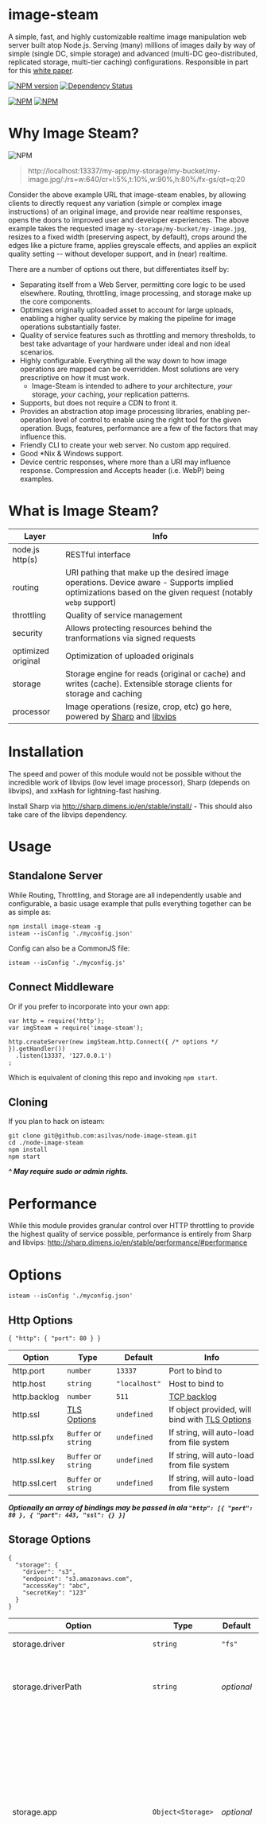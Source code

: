 # image-steam

A simple, fast, and highly customizable realtime image manipulation web server built atop Node.js. Serving (many) millions of images daily by way of simple (single DC, simple storage) and advanced (multi-DC geo-distributed, replicated storage, multi-tier caching) configurations. Responsible in part for this [white paper](https://www.godaddy.com/garage/site-speed-small-business-website-white-paper/).

[![NPM version](https://badge.fury.io/js/image-steam.png)](http://badge.fury.io/js/image-steam) [![Dependency Status](https://gemnasium.com/asilvas/node-image-steam.png)](https://gemnasium.com/asilvas/node-image-steam)

[![NPM](https://nodei.co/npm/image-steam.png?downloads=true&stars=true&downloadRank=true)](https://www.npmjs.org/package/image-steam)
[![NPM](https://nodei.co/npm-dl/image-steam.png?months=3&height=2)](https://nodei.co/npm/image-steam/)



# Why Image Steam?

![NPM](https://raw.githubusercontent.com/asilvas/node-image-steam/master/test/files/steam-engine.jpg)

> http://localhost:13337/my-app/my-storage/my-bucket/my-image.jpg/:/rs=w:640/cr=l:5%,t:10%,w:90%,h:80%/fx-gs/qt=q:20

Consider the above example URL that image-steam enables, by allowing clients to directly request any variation (simple or complex image instructions) of an original image, and provide near realtime responses, opens the doors to improved user and developer experiences. The above example takes the requested image `my-storage/my-bucket/my-image.jpg`, resizes to a fixed width (preserving aspect, by default), crops around the edges like a picture frame, applies greyscale effects, and applies an explicit quality setting -- without developer support, and in (near) realtime.

There are a number of options out there, but differentiates itself by:

* Separating itself from a Web Server, permitting core logic to be used elsewhere.
  Routing, throttling, image processing, and storage make up the core components.
* Optimizes originally uploaded asset to account for large uploads, enabling
  a higher quality service by making the pipeline for image operations
  substantially faster.
* Quality of service features such as throttling and memory thresholds, to best
  take advantage of your hardware under ideal and non ideal scenarios.
* Highly configurable. Everything all the way down to how image operations are mapped
  can be overridden. Most solutions are very prescriptive on how it must work.
  * Image-Steam is intended to adhere to *your* architecture, *your* storage, *your* caching, *your* replication patterns.
* Supports, but does not require a CDN to front it.
* Provides an abstraction atop image processing libraries, enabling per-operation
  level of control to enable using the right tool for the given operation. Bugs,
  features, performance are a few of the factors that may influence this.
* Friendly CLI to create your web server. No custom app required.
* Good *Nix & Windows support.
* Device centric responses, where more than a URI may influence response.
  Compression and Accepts header (i.e. WebP) being examples.


# What is Image Steam?

| Layer | Info |
| --- | --- |
| node.js http(s) | RESTful interface |
| routing | URI pathing that make up the desired image operations. Device aware - Supports implied optimizations based on the given request (notably `webp` support) |
| throttling | Quality of service management |
| security | Allows protecting resources behind the tranformations via signed requests |
| optimized original | Optimization of uploaded originals |
| storage | Storage engine for reads (original or cache) and writes (cache). Extensible storage clients for storage and caching |
| processor | Image operations (resize, crop, etc) go here, powered by [Sharp](http://sharp.dimens.io/en/stable/) and [libvips](https://github.com/jcupitt/libvips/) |


# Installation

The speed and power of this module would not be possible without the incredible
work of libvips (low level image processor), Sharp (depends on libvips), and xxHash
for lightning-fast hashing.

Install Sharp via http://sharp.dimens.io/en/stable/install/ - This should also take care of the libvips dependency.




# Usage

## Standalone Server

While Routing, Throttling, and Storage are all independently usable and configurable,
a basic usage example that pulls everything together can be as simple as:

```
npm install image-steam -g
isteam --isConfig './myconfig.json'
```

Config can also be a CommonJS file:

```
isteam --isConfig './myconfig.js'
```

## Connect Middleware

Or if you prefer to incorporate into your own app:

```
var http = require('http');
var imgSteam = require('image-steam');

http.createServer(new imgSteam.http.Connect({ /* options */ }).getHandler())
  .listen(13337, '127.0.0.1')
;
```

Which is equivalent of cloning this repo and invoking `npm start`.

## Cloning

If you plan to hack on isteam:

```
git clone git@github.com:asilvas/node-image-steam.git
cd ./node-image-steam
npm install
npm start
```

***^ May require sudo or admin rights.***


# Performance

While this module provides granular control over HTTP throttling to provide
the highest quality of service possible, performance is entirely from Sharp
and libvips: http://sharp.dimens.io/en/stable/performance/#performance



# Options

```
isteam --isConfig './myconfig.json'
```

## Http Options

```
{ "http": { "port": 80 } }
```

| Option | Type | Default | Info |
| --- | --- | --- | --- |
| http.port | `number` | `13337` | Port to bind to |
| http.host | `string` | `"localhost"` | Host to bind to |
| http.backlog | `number` | `511` | [TCP backlog](https://nodejs.org/api/net.html#net_server_listen_port_host_backlog_callback) |
| http.ssl | [TLS Options](https://nodejs.org/api/tls.html#tls_tls_createserver_options_secureconnectionlistener) | `undefined` | If object provided, will bind with [TLS Options](https://nodejs.org/api/tls.html#tls_tls_createserver_options_secureconnectionlistener) |
| http.ssl.pfx | `Buffer` or `string` | `undefined` | If string, will auto-load from file system |
| http.ssl.key | `Buffer` or `string` | `undefined` | If string, will auto-load from file system |
| http.ssl.cert | `Buffer` or `string` | `undefined` | If string, will auto-load from file system |

***Optionally an array of bindings may be passed in ala `"http": [{ "port": 80 }, { "port": 443, "ssl": {} }]`***

## Storage Options

```
{
  "storage": {
    "driver": "s3",
    "endpoint": "s3.amazonaws.com",
    "accessKey": "abc",
    "secretKey": "123"
  }
}
```

| Option | Type | Default | Info |
| --- | --- | --- | --- |
| storage.driver | `string` | `"fs"` | Storage driver to use |
| storage.driverPath | `string` | *optional* | If provided, will load a custom driver from the desired path, ignoring the `driver` option |
| storage.app | `Object<Storage>` | *optional* | If provided, allows for driver-specific options to be applied on a per-request basis, based on the route. If no match is found, the original options provided at initialization will be used. Example: `{ "some-app": StorageOptions } }`. **Note:** You must still provide root level `storage` options to act as defaults |
| storage.domain | `Object<Storage>` | *optional* | If provided, allows for driver-specific options to be applied on a per-request basis, based on the host header. If no match is found, the original options provided at initialization will be used. Example: `{ "somedomain.com": StorageOptions }`. **Note:** You must still provide root level `storage` options to act as defaults |
| storage.header | `Object<Storage>` | *optional* | If provided, allows for driver-specific options to be applied on a per-request basis, based on `x-isteam-app` header. If no match is found, the original options provided at initialization will be used. Example: `{ "some-other-app": StorageOptions }`. **Note:** You must still provide root level `storage` options to act as defaults |
| storage.cache | `Storage` | *optional* | If provided, allows for driver-specific options to be applied for all cache objects. This effectively puts the api into a read-only mode for original assets, with all writes going exclusively to a single cache store |
| storage.cacheTTS | `number` | *optional* | If provided, when objects are fetched from cache, if the age of the object exceeds this time-to-stale value (in seconds), it's age will be reset (implementation varies by storage client, but defaults to copying onto itself). This is a powerful pattern in cases where the cache storage leverages time-to-live, but you do not want active objects to be deleted at the expense of the user experience (and cost). When an object is "refreshed", it will only impact the storage of the stale object, ignoring `replicas` option. A refresh is out-of-band of the request.
| storage.replicas | `Object<Storage>` | *optional* | If provided, all cache writes will also be written (out-of-band) to the desired storage replicas. Example: `{ localCache: { enabled: false }, remoteCache: { /* options */ } }`. Where `localCache` is name of my default cache (which I'm already writing to, so it's disabled in `replicas`), and `remoteCache` is the name of a storage I want to forward my writes to. This feature provides a high degree of flexibility when determining your distribution of data across the globe, without the fixed replication that may be permitted by the storage provided (ala S3 replication).
| storage.replicas[].enabled | `boolean` | `true` | Useful if you manage multiple environments, where default replicas can be set in one configuration file, with each environment-specific config disabling writes to their own storage (avoiding duplicate writes) |
| storage.replicas[].replicateArtifacts | `boolean` | `true` | In some cases it may be too costly to replicate all image artifacts, especially when the location you're replicating too may receive small amounts of traffic for the same images. By disabling this flag, only optimized original images will be written to replicas |

***Advanced*** storage example:

```
{
  "storage": {
    "app": {
      "app1": {
        "driver": "s3",
        "endpoint": "s3.amazonaws.com",
        "accessKey": "abc",
        "secretKey": "123"
      }
    },
    "cache": {
      "driver": "s3",
      "endpoint": "<dc1 endpoint>",
      "accessKey": "key2",
      "secretKey": "secret2"
    },
    "cacheTTS": 86400, /* 24 hrs */
    "replicas": {
      "dc1Cache": {
        "enabled": false /* our cache is already writting to dc1 */
      },
      "dc2Cache": {
        "driver": "s3",
        "endpoint": "<dc2 endpoint>",
        "accessKey": "key3",
        "secretKey": "secret3"
      }
    }
  }
}
```


### Bundled Storage Clients

#### Storage Client - File System

| Option | Type | Default | Info |
| --- | --- | --- | --- |
| storage.driver=fs | `string` | `"fs"` | File System |
| storage.path | `string` | ***required*** | Root path on file system |

#### Storage Client - S3

| Option | Type | Default | Info |
| --- | --- | --- | --- |
| storage.driver=s3 | `string` | `"s3"` | Should work with any S3-compatible storage |
| storage.endpoint | `string` | `"s3.amazonaws.com"` | Endpoint of S3 service |
| storage.port | `number` | `443` | Non-443 port will auto-default secure to `false` |
| storage.secure | `boolean` | `true` only if port `443` | Override as needed |
| storage.accessKey | `string` | ***required*** | S3 access key |
| storage.secretKey | `string` | ***required*** | S3 secret key |
| storage.style | `string` | `"path"` | Endpoint of S3 service |
| storage.bucket | `string` | `"s3.amazonaws.com"` | May use `virtualHosted` if bucket is not in path |
| storage.endpoint | `string` | *optional* | If provided, will not attempt to take bucket from path |

#### Storage Client - HTTP

| Option | Type | Default | Info |
| --- | --- | --- | --- |
| storage.driver=http |  | | ***Read-Only*** driver for web resource |
| storage.endpoint | `string` | ***required*** | Endpoint of http(s) service |
| storage.bucket | `string` | *optional* | If provided, will not attempt to take bucket from path |

Custom storage types can easily be added via exporting `fetch` and `store`.
See `lib/storage/fs` or  `lib/storage/http` or `lib/storage/s3` for reference.

### External Storage Clients

* https://github.com/asilvas/image-steam-redis - Redis client built on [ioredis](https://github.com/luin/ioredis)
* https://github.com/asilvas/image-steam-blobby - Blobby client over HTTP(S)


## Throttle Options

Throttling allows for fine grain control over quality of service, as well as optimizing to your hardware.

```
{
  "throttle": {
    "ccProcessors": 4,
    "ccPrefetchers": 20,
    "ccRequests": 100
  }
}
```

* `throttle.ccProcessors` (default: `4`) - Number of concurrent image processing operations.
  Anything to exceed this value will wait (via semaphore) for next availability.
* `throttle.ccPrefetchers` (default: `20`) - Number of concurrent storage request operations.
  This helps prevent saturation of your storage and/or networking interfaces to provide the
  optimal experience.
  Anything to exceed this value will wait (via semaphore) for next availability.
* `throttle.ccRequests` (default: `100`) - Number of concurrent http requests.
  Anything to exceed this value will result in a 503 (too busy), to avoid an indefinite pileup.


## Router Options

Most router defaults should suffice, but you have full control over routing. See [Routing](#routing) for more details.

```
{
  "router": {
    "originalSteps": {
      "resize": {
        "width": "2560", "height": "1440", "max": "true", "canGrow": "false"
      }
    }
  }
}
```

Options:
* `router.pathDelimiter` (default: `"/:/"`) - Unique (uri-friendly) string to break apart image path, and image steps.
* `router.cmdKeyDelimiter` (default: `"/"`) - Separator between commands (aka image steps).
* `router.cmdValDelimiter` (default: `"="`) - Separator between a command and its parameters.
* `router.paramKeyDelimiter` (default: `","`) - Separator between command parameters.
* `router.paramValDelimiter` (default: `":"`) - Separator between a parameter key and its value.
* `router.signatureDelimiter` (default: `"/-/"`) - Separator between steps and the signed url
* `router.originalSteps` (default: [Full Defaults](https://github.com/asilvas/node-image-steam/blob/master/lib/router/router-defaults.js)) - Steps performed on the original asset to optimize subsequent image processing operations. This can greatly improve the user experience for very large, uncompressed, or poorly compressed images.
* `router.steps` (default: [Full Defaults](https://github.com/asilvas/node-image-steam/blob/master/lib/router/router-defaults.js)) - Mapping of URI image step commands and their parameters. This allows you to be as verbose or laconic as desired.


# Routing

Routing is left-to-right for legibility.

Routing format:

  `{path}{pathDelimiter}{cmd1}{cmdValDelimiter}{cmd1Param1Key}{paramValDelimiter}{cmd1Param1Value}{paramKeyDelimiter}{cmdKeyDelimiter}{signatureDelimiter}{signature}?{queryString}`

Example URI using [Default Options](#router-options):

  `some/image/path/:/cmd1=param1:val,param2:val,param3noVal/cmd2NoParams?cache=false`

Or a more real-world example:  

  `/my-s3-bucket/big-image.jpg/:/rs=w:640/cr=w:90%25,h:90%25`

See [Things to Try](#things-to-try) for many more examples.

# Supported Operations

## Resize (rs)

Resize an image, preserving aspect or not.

Arguments:

* Width (`w`, optional*) - Width of new size. Supports Dimension Modifiers.
* Height (`h`, optional*) - Height of new size. Supports Dimension Modifiers.
* Max (`mx`, default) - Retain aspect and use dimensions as the maximum
  permitted during resize.
* Min (`m`, optional) - Retain aspect and use dimensions as the minimum
  permitted during resize. Set to any value to enable.
* Ignore Aspect Ratio (`i`, default: `false`) - If true will break aspect and
  resize to exact dimensions.
* Can Grow (`cg`, default: `false`) - If `true`, will allow image to exceed the dimensions of the original.
* Interpolator (`int`, default: `bicubic`) - Process to use for resizing, from fastest to slowest:
  * nearest - Use nearest neighbour interpolation, suitable for image enlargement only.
  * bilinear - Use bilinear interpolation, the default and fastest image reduction interpolation.
  * bicubic - Use bicubic interpolation, which typically reduces performance by 5%.
  * vertexSplitQuadraticBasisSpline (`vsqbs`) - Use VSQBS interpolation, which prevents "staircasing" and typically reduces performance by 5%.
  * locallyBoundedBicubic (`lbb`) - Use LBB interpolation, which prevents some "acutance" and typically reduces performance by a factor of 2.
  * nohalo - Use Nohalo interpolation, which prevents acutance and typically reduces performance by a factor of 3.

Note: Width or Height are optional, but at least one must be provided.

### Examples

1. `rs=w:640` - Resize up to 640px wide, preserving aspect.
2. `rs=h:480` - Resize up to 480px tall, preserving aspect.
3. `rs=w:1024,h:768,m,cg:true` - Resize to a minimum of 1024 by 768, preserving aspect, and allow it to exceed size of original.


## Crop (cr)

Crop an image to an exact size.

Arguments:

* Top (`t`, default: `0`) - Offset from top. Supports Dimension Modifiers.
* Left (`l`, default: `0`) - Offset from left. Supports Dimension Modifiers.
* Width (`w`, default: width-left) - Width of new size. Supports Dimension Modifiers.
* Height (`h`, default: height-top) - Height of new size. Supports Dimension Modifiers.
* Anchor (`a`, default: `cc`) - Where to anchor from, using center-center by default. Top
  and Left are applied from the anchor. Possible horizontal axis
  values include left (l), center (c), and right (r). Possible vertical axis
  values include top (t), center (c), and bottom (b).
* Anchor Y (`ay`, default: `50%`) - Can be used to absolutely position the
  anchor offset vertically using either percentage or pixel values. Also supports offsets
  relative to the Anchor value.
* Anchor X (`ax`, default: `50%`) - Can be used to absolutely position the
  anchor offset horizontally using either percentage or pixel values. Also supports offsets
  relative to the Anchor value.

### Examples

1. `cr=t:10%25,l:10%25,w:80%25,h:80%25` - Crop 10% around the edges
2. `cr=w:64,h:64,a:cc` - Crop 64x64 anchored from center.
3. `cr=l:10,w:64,h:64` - Crops 64x64 from the left at 10px (ignoring the horizontal
   axis value of `c`), and vertically anchors from center since top is not provided.
4. `cr=w:64,h:64,ax:30%25,ay:70%25` - Crops 64x64 anchored (centered) 30% from the left edge of the
   image and 70% from the top edge of the image.
5. `cr=w:64,h:64,ax:100,ay:200` - Crops 64x64 anchored (centered) 100 pixels from the left edge
   of the image and 200 pixels from the top edge of the image.
6. `cr=w:64,h:64,a:br,ax:-20%,ay:-30%` - Crops 64x64 anchored 20% from the right edge and 30% from
   the bottom of the image.


## Gamma (gm)

Apply a gamma correction by reducing the encoding (darken) pre-resize
at a factor of 1/gamma then increasing the encoding (brighten) post-resize
at a factor of gamma.

This can improve the perceived brightness of a resized image
in non-linear colour spaces.

Arguments:

* Gamma (`g`, default: `2.2`) - A float between 1 and 3. The default value is 2.2,
  a suitable approximation for sRGB images.

JPEG input images will not take advantage of the shrink-on-load
performance optimisation when applying a gamma correction.


## Background (bg)

Arguments:

* Red (`r`) - Red component of the RGB(A) spectrum.
  An integer between 0 and 255.
  Do not use in conjunction with Hex color.
* Green (`g`) - Green component of the RGB(A) spectrum.
  An integer between 0 and 255.
  Do not use in conjunction with Hex color.
* Blue (`b`) - Blue component of the RGB(A) spectrum.
  An integer between 0 and 255.
  Do not use in conjunction with Hex color.
* Alpha (`a`) - Optional Alpha component of the RGB(A) spectrum.
  A float value between 0 (transparent) and 1 (opaque).
  Can be used in conjunction with Hex color.
* Hex (`#`) - Full hex color (i.e. `ffffff`).
  Partial (i.e. `fff`) not supported.
  Do not use in conjunction with RGB color. Alpha is OK.


## Flatten (ft)

Merge alpha transparency channel, if any, with background.


## Rotate (rt)

Arguments:

* Degrees (`d`) - Degrees to rotate the image, in increments of 90.
  Future implementations may support non-optimized degrees of rotation.
  Specify `auto` to auto-rotate based on orientation.

### Examples

1. `rt=d:90` - Rotate 90 degrees.


## Flip (fl)

Not to be confused with rotation, flipping is the process of flipping
an image on its horizontal and/or vertical axis.

Arguments:

* X (`x`) - Flip on the horizontal axis. No value required.
* Y (`y`) - Flip on the vertical axis. No value required.

### Examples

1. `fl=x` - Flip horizontally.
2. `fl=x,y` - Flip on x and y axis.


## Quality (qt)

The output quality to use for lossy JPEG, WebP and TIFF output formats.

* Quality (`q`, default: `80`) - Value between 1 (worst, smallest) and
  100 (best, largest).  


## Compression (cp)

An advanced setting for the zlib compression level of the lossless
PNG output format. The default level is 6.

* Compression (`c`, default: `6`) - Number between 0 and 9.  


## Progressive (pg)

Use progressive (interlace) scan for JPEG and PNG output. This
typically reduces compression performance by 30% but results in
an image that can be rendered sooner when decompressed.

Can be useful for images that always need to be seen ASAP, but should
not be used otherwise to save bandwidth.

### Examples

1. `rs=w:3840/pg` - Create a big 4K-ish image and use progressive rendering
   to demonstrate value in some use cases.


## Format (fm)

Supported, but not enabled by default in [Router Options](#router-options).
Recommended to keep disabled in router, as internally format will be
best determined by the individual request.

Override the auto-detected optimal format to output. Do not use this unless
you have good reason.

Arguments:

* Format (`f`, required) - Format to output: "jpeg", "png", or "webp".


## Metadata (md)

Carry metadata from the original image into the outputted image. Enabled by default.

Arguments:

* Enabled (`e`, default: 'true') - Set to `false` to not preserve metadata from original.


## Sharpen (fx-sp)

Arguments:

* Radius (`r`, optional) - Sharpening mask to apply in pixels, but comes at
  a performance cost.
* Flat (`f`, default: `1.0`) - Sharpening to apply to flat areas.
* Jagged (`j`, default: `2.0`) - Sharpening to apply to jagged areas.

### Examples

1. `fx-sp=r:3,f:5,j:5` -


## Blur (fx-bl)

Fast mild blur by default, but can override the default sigma for more
control (at cost of performance).

Arguments:

* Sigma (`s`, default: `2.0`) - The approximate blur radius in pixels, from 0.3 to 1000.

### Examples

1. `fx-bl=s:5` - Blur using a stima radius of 5 pixels.


## Greyscale (fx-gs)

Convert to 8-bit greyscale.


## Normalize (fx-nm)

Enhance output image contrast by stretching its luminance to cover the full
dynamic range. This typically reduces performance by 30%.


## Colors ($colors)

A new (ALPHA) command to retrieve a list of palette colors from image in JSON format.

| Argument | Type | Default | Desc |
| --- | --- | --- | --- |
| w | Number | `100` | Width of image. `w` OR `h` must be set. |
| h | Number | undefined | Height of image. `w` OR `h` must be set. |
| mc | Number | `10` | Max colors to return |
| cc | Number | `4` | Cubic cells (3 or 4) |
| mn | Boolean | `true` | Use mean color (`true`) or median color (`false`) |
| o | String | `distance` | Order of results, `distance` between colors, or based on cell `density` |

See [Image-Pal](https://github.com/asilvas/image-pal#options) for more details.

### Examples

1. `$colors` - Get colors using default options.
2. `$colors=mn:false` - Get colors using median color logic (ideal for logos).


# Dimension Modifiers

Dimension modifiers can be applied to any values where size and
location are represented.

## Pixels

Any numeric value around measurement without explicit unit type
specified is implicitly of type px.

### Examples
1. `rs=w:200,h:300` - 200x300 pixels
2. `rs=w:200px,h:300px` - Identical to #1
3. `cr=t:15,l:10,w:-10,h:-15` - Using pixel offsets


## Percentage

A percentage applied to original value by supplying the percentage (%) modifier. Notice that
`%` must be encoded as `%25`.

### Examples
1. `rs=w:50%25,h:50%25` - 50% of source width and height
2. `cr=t:15%25,l:10%25,w:80%25,h:70%25` - 15% from top and bottom, 10% from left and right


## Offset

To be used in conjunction with locations or dimensions,
a plus (+) or minus (-) may be used to imply offset from original.

### Examples

1. `rs=w:+50px,h:-50px` - 50px wider than original, 50px shorter than original
2. `rs=w:+10%25,h:-10%25` - 10% wider than original, 10% shorter than original


## Processor Options

Relying on sharp/libvips, and potentially other image processors in the future.

```
{
  "processor": {
    "sharp": {
      "cache": {
        "memory": 50, "files": 20, "items": 200
      },
      "concurrency": 0,
      "simd": false
    }
  }
}
```

Options:
* `processor.sharp.cache.memory` (default: `50`) - Maximum memory in MB to use for this cache.
* `processor.sharp.cache.files` (default: `20`) - Maximum number of files to hold open.
* `processor.sharp.cache.items` (default: `200`) - Maximum number of operations to cache.
* `processor.sharp.concurrency` (default: `0`) - Defaults to number of cores. http://sharp.dimens.io/en/stable/api/#sharpconcurrencythreads
* `processor.sharp.simd` (default: `false`) - SIMD vector optimization. http://sharp.dimens.io/en/stable/api/#sharpsimdenable



# Error Handling

All major classes inherit from EventEmitter. By default `http.start` will
log errors to `stderr`, but can be disabled in options by setting
`log.errors` to `false` if you want more fine grained control.

## Connect Errors

The next level down is Connect, and all child classes (shown below) will
bubble up through this class:

```
var http = require('image-steam').http;
var connect = new http.Connect();
connect.on('error', function(err) { /* do something */ });
```


## Throttle Errors

A lower level class with no children:

```
var http = require('image-steam').http;
var throttle = new http.Throttle();
throttle.on('error', function(err) { /* do something */ });
```


## Processor Errors

A lower level class with no children:

```
var Processor = require('image-steam').Processor;
var processor = new Processor();
processor.on('error', function(err) { /* do something */ });
```


## Storage Errors

A lower level class with no children:

```
var Storage = require('image-steam').Storage;
var storage = new Storage();
storage.on('error', function(err) { /* do something */ });
```


## Security Options

Security allows protecting the image resources behind each tranformation. This will sign resource+transformation with the specified secret.

A signed url would look like this:

`/my-s3-bucket/big-image.jpg/:/rs=w:640/cr=w:90%25,h:90%25/-/k5G5dlr9`

```
{
  "security": {
    "enabled": true,
    "secret": keyboard_cat,
    "algorithm": 'sha1'
  }
}
```

* `security.enabled` (default: `false`) - Security enabled.
* `security.secret` - The signing secret.
* `security.algorigthm` (default: `sha1`) - The hashing algorithm. Complete list: `openssl list-cipher-algorithms`.

If this feature is enabled, all requests urls will must be signed. The following snippet shows how to sign a url (using the library defaults).

```
var crypto = require('crypto');
var shasum = crypto.createHash(YOUR_HASHING_ALGORITHM); // sha256 recommended
shasum.update('/' + IMAGE_PATH + '/:/' + IMAGE_STEPS + YOUR_SECRET);
var signature = shasum.digest('base64').replace(/\//g, '_').replace(/\+/g, '-').substring(0, 8);
var url = '/' + YOUR_IMAGE_PATH + '/:/' + YOUR_IMAGE_STEPS + '/-/' + signature;
```


# Things to try:

* `rs=w:640` - Resize to 640 width, retain aspect
* `rs=w:640/cr=l:5%,t:10%,w:90%,h:80%` - Same as above, and
  crop 5% of the sides and 10% of the top and bottom
* `rs=w:640/cr=l:5%,t:10%,w:90%,h:80%/fx-gs` - Same as above, and
  apply greyscale effect.
* `rs=w:640/cr=l:5%,t:10%,w:90%,h:80%/fx-gs/qt=q:20` - Same as above, and
  use a low quality of 20.
* `rs=w:64,h:64,m/cr=w:64,h:64/fx-gs` - Resize image to a *minimum* of 64x64
  w/o breaking aspect so that we can then crop the image and apply
  greyscale.
* `fx-bl=s:5` - Apply a blur



## License

[MIT](https://github.com/asilvas/node-image-steam/blob/master/LICENSE.txt)
